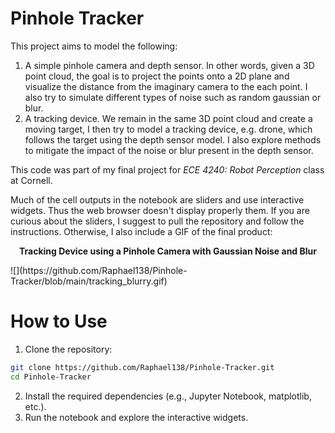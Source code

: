 # Pinhole Tracker
This project aims to model the following:
1. A simple pinhole camera and depth sensor. In other words, given a 3D point cloud, the goal is to project the points onto a 2D plane and visualize the distance from the imaginary camera to the each point. I also try to simulate different types of noise such as random gaussian or blur.
2. A tracking device. We remain in the same 3D point cloud and create a moving target, I then try to model a tracking device, e.g. drone, which follows the target using the depth sensor model. I also explore methods to mitigate the impact of the noise or blur present in the depth sensor.

This code was part of my final project for *ECE 4240: Robot Perception* class at Cornell.

Much of the cell outputs in the notebook are sliders and use interactive widgets. Thus the web browser doesn't display properly them. If you are curious about the sliders, I suggest to pull the repository and follow the instructions. Otherwise, I also include a GIF of the final product:

<p align="center"><b>Tracking Device using a Pinhole Camera with Gaussian Noise and Blur</b></p>
![](https://github.com/Raphael138/Pinhole-Tracker/blob/main/tracking_blurry.gif)

# How to Use
1. Clone the repository:
```bash
git clone https://github.com/Raphael138/Pinhole-Tracker.git
cd Pinhole-Tracker
```
2. Install the required dependencies (e.g., Jupyter Notebook, matplotlib, etc.).
3. Run the notebook and explore the interactive widgets.